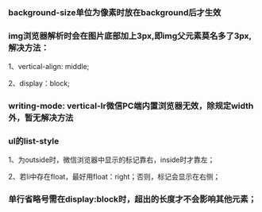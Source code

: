 ### background-size单位为像素时放在background后才生效

### img浏览器解析时会在图片底部加上3px,即img父元素莫名多了3px,解决方法：

1、vertical-align: middle;

2、display：block;

### writing-mode: vertical-lr微信PC端内置浏览器无效，除规定width外，暂无解决方法

### ul的list-style

1、为outside时，微信浏览器中显示的标记靠右，inside时才靠左；

2、若li中存在float，最好用float：right；否则，标记会显示在右侧；

### 单行省略号需在display:block时，超出的长度才不会影响其他元素；



